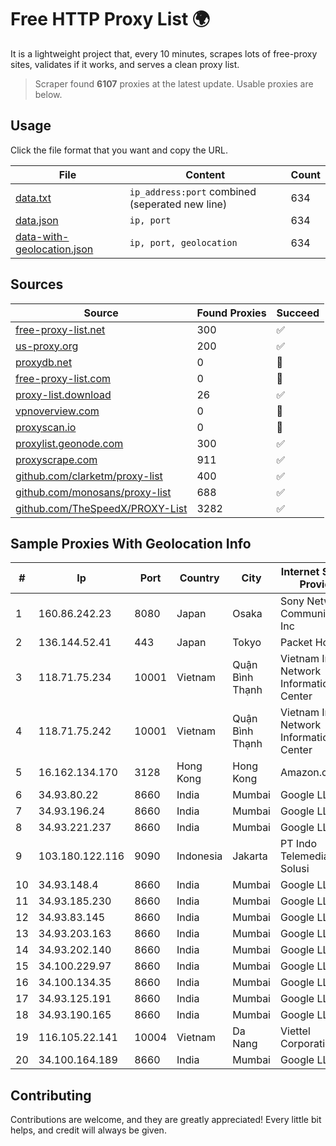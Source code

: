 
# Free HTTP Proxy List 🌍

It is a lightweight project that, every 10 minutes, scrapes lots of free-proxy sites, validates if it works, and serves a clean proxy list.


> Scraper found **6107** proxies at the latest update. Usable proxies are below.

## Usage

Click the file format that you want and copy the URL.


|File|Content|Count|
|----|-------|-----|
|[data.txt](https://raw.githubusercontent.com/themiralay/Proxy-List-World/master/data.txt)|`ip_address:port` combined (seperated new line)|634|
|[data.json](https://raw.githubusercontent.com/themiralay/Proxy-List-World/master/data.json)|`ip, port`|634|
|[data-with-geolocation.json](https://raw.githubusercontent.com/themiralay/Proxy-List-World/master/data-with-geolocation.json)|`ip, port, geolocation`|634|

## Sources

|Source|Found Proxies|Succeed|
|------|-------------|-------|
|[free-proxy-list.net](https://free-proxy-list.net)|300|✅|
|[us-proxy.org](https://www.us-proxy.org)|200|✅|
|[proxydb.net](http://proxydb.net)|0|🚫|
|[free-proxy-list.com](https://free-proxy-list.com/?page=&port=&type%5B%5D=http&type%5B%5D=https&up_time=0&search=Search)|0|🚫|
|[proxy-list.download](https://www.proxy-list.download/HTTP)|26|✅|
|[vpnoverview.com](https://vpnoverview.com/privacy/anonymous-browsing/free-proxy-servers)|0|🚫|
|[proxyscan.io](https://www.proxyscan.io)|0|🚫|
|[proxylist.geonode.com](https://proxylist.geonode.com/api/proxy-list?limit=300&page=1&sort_by=lastChecked&sort_type=desc&protocols=http,https)|300|✅|
|[proxyscrape.com](https://api.proxyscrape.com/v2/?request=displayproxies&protocol=http&timeout=10000&country=all&ssl=all&anonymity=all)|911|✅|
|[github.com/clarketm/proxy-list](https://raw.githubusercontent.com/clarketm/proxy-list/master/proxy-list-raw.txt)|400|✅|
|[github.com/monosans/proxy-list](https://raw.githubusercontent.com/monosans/proxy-list/main/proxies/http.txt)|688|✅|
|[github.com/TheSpeedX/PROXY-List](https://raw.githubusercontent.com/TheSpeedX/PROXY-List/master/http.txt)|3282|✅|


## Sample Proxies With Geolocation Info

|#|Ip|Port|Country|City|Internet Service Provider|
|-|--|----|-------|----|-------------------------|
|1|160.86.242.23|8080|Japan|Osaka|Sony Network Communications Inc|
|2|136.144.52.41|443|Japan|Tokyo|Packet Host, Inc.|
|3|118.71.75.234|10001|Vietnam|Quận Bình Thạnh|Vietnam Internet Network Information Center|
|4|118.71.75.242|10001|Vietnam|Quận Bình Thạnh|Vietnam Internet Network Information Center|
|5|16.162.134.170|3128|Hong Kong|Hong Kong|Amazon.com|
|6|34.93.80.22|8660|India|Mumbai|Google LLC|
|7|34.93.196.24|8660|India|Mumbai|Google LLC|
|8|34.93.221.237|8660|India|Mumbai|Google LLC|
|9|103.180.122.116|9090|Indonesia|Jakarta|PT Indo Telemedia Solusi|
|10|34.93.148.4|8660|India|Mumbai|Google LLC|
|11|34.93.185.230|8660|India|Mumbai|Google LLC|
|12|34.93.83.145|8660|India|Mumbai|Google LLC|
|13|34.93.203.163|8660|India|Mumbai|Google LLC|
|14|34.93.202.140|8660|India|Mumbai|Google LLC|
|15|34.100.229.97|8660|India|Mumbai|Google LLC|
|16|34.100.134.35|8660|India|Mumbai|Google LLC|
|17|34.93.125.191|8660|India|Mumbai|Google LLC|
|18|34.93.190.165|8660|India|Mumbai|Google LLC|
|19|116.105.22.141|10004|Vietnam|Da Nang|Viettel Corporation|
|20|34.100.164.189|8660|India|Mumbai|Google LLC|



## Contributing

Contributions are welcome, and they are greatly appreciated! Every
little bit helps, and credit will always be given.

